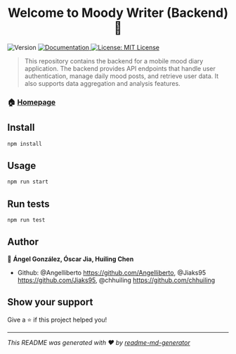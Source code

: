<h1 align="center">Welcome to Moody Writer (Backend) 👋</h1>
<p>
  <img alt="Version" src="https://img.shields.io/badge/version-1.0.0-blue.svg?cacheSeconds=2592000" />
  <a href="https://abundant-laural-immune-angelceb-2b2d3c5a.koyeb.app/api-docs/" target="_blank">
    <img alt="Documentation" src="https://img.shields.io/badge/documentation-yes-brightgreen.svg" />
  </a>
  <a href="#" target="_blank">
    <img alt="License: MIT License" src="https://img.shields.io/badge/License-MIT License-yellow.svg" />
  </a>
</p>

> This repository contains the backend for a mobile mood diary application. The backend provides API endpoints that handle user authentication, manage daily mood posts, and retrieve user data. It also supports data aggregation and analysis features.

### 🏠 [Homepage](https://moody-writer.vercel.app/)

## Install

```sh
npm install
```

## Usage

```sh
npm run start
```

## Run tests

```sh
npm run test
```

## Author

👤 **Ángel González, Óscar Jia, Huiling Chen**

* Github: @Angelliberto https://github.com/Angelliberto, @Jiaks95 https://github.com/Jiaks95, @chhuiling https://github.com/chhuiling

## Show your support

Give a ⭐️ if this project helped you!

***
_This README was generated with ❤️ by [readme-md-generator](https://github.com/kefranabg/readme-md-generator)_